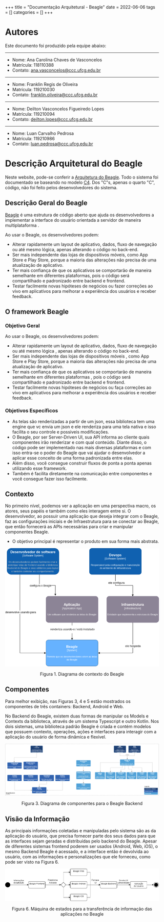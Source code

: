 +++
title = "Documentação Arquitetural - Beagle"
date = 2022-06-06
tags = []
categories = []
+++

# Autores

Este documento foi produzido pela equipe abaixo:

---
- Nome: Ana Carolina Chaves de Vasconcelos
- Matrícula: 118110388
- Contato: ana.vasconcelos@ccc.ufcg.edu.br
---
- Nome: Franklin Regis de Oliveira
- Matrícula: 119210030
- Contato: franklin.oliveira@ccc.ufcg.edu.br
---
- Nome: Deilton Vasconcelos Figueiredo Lopes
- Matrícula: 119210094
- Contato: deilton.lopes@ccc.ufcg.edu.br
---
- Nome: Luan Carvalho Pedrosa
- Matrícula: 119210986
- Contato: luan.pedrosa@ccc.ufcg.edu.br


# Descrição Arquitetural do Beagle

Neste website, pode-se conferir a [Arquitetura do Beagle](https://docs.usebeagle.io/c4model/en/#/HOME). Todo o sistema foi documentado se baseando no modelo [C4](https://c4model.com/). Dos "C"s, apenas o quarto "C", código, não foi feito pelos desenvolvedores do sistema.


## Descrição Geral do Beagle

[Beagle](https://github.com/ZupIT/beagle-c4model/tree/v1.0.1) é uma estrutura de código aberto que ajuda os desenvolvedores a implementar a interface do usuário orientada a servidor de maneira multiplataforma .
  
Ao usar o Beagle, os desenvolvedores podem:
* Alterar rapidamente um layout de aplicativo, dados, fluxo de navegação ou até mesmo lógica, apenas alterando o código no back-end.
* Ser mais independente das lojas de dispositivos móveis, como App Store e Play Store, porque a maioria das alterações não precisa de uma atualização de aplicativo.
* Ter mais confiança de que os aplicativos se comportarão de maneira semelhante em diferentes plataformas, pois o código será compartilhado e padronizado entre backend e frontend.
* Testar facilmente novas hipóteses de negócios ou fazer correções ao vivo em aplicativos para melhorar a experiência dos usuários e receber feedback.

## O framework Beagle

### Objetivo Geral

Ao usar o Beagle, os desenvolvedores podem:

- Alterar rapidamente um layout de aplicativo, dados, fluxo de navegação ou até mesmo lógica , apenas alterando o código no back-end.
- Ser mais independente das lojas de dispositivos móveis , como App Store e Play Store, porque a maioria das alterações não precisa de uma atualização de aplicativo.
- Ter mais confiança de que os aplicativos se comportarão de maneira semelhante em diferentes plataformas , pois o código será compartilhado e padronizado entre backend e frontend.
- Testar facilmente novas hipóteses de negócios ou faça correções ao vivo em aplicativos para melhorar a experiência dos usuários e receber feedback.

### Objetivos Específicos

- As telas são renderizadas a partir de um json, essa biblioteca tem uma engine que vc envia um json e ele renderiza para uma tela nativa e isso facilita o seu controle e possiveis modificações.
- O Beagle, por ser Server-Driven UI, sua API informa ao cliente quais componentes irão renderizar e com qual conteúdo. Diante disso, o código pode ser implementado nas mais diversas plataformas e com isso entra-se o poder do Beagle que vai ajudar o desenvolvedor a aplicar esse conceito de uma forma padronizada entre elas.
- Além disso, você consegue construir fluxos de ponta a ponta apenas utilizando esse framework.
- Também é facilita diretamente na comunicação entre componentes e você consegue fazer isso facilmente.

## Contexto

No primeiro nível, podemos ver a aplicação em uma perspectiva macro, os atores, seus papéis e também como eles interagem entre si. O desenvolvedor, ao possuir uma aplicação que deseja integrar com o Beagle, faz as configurações iniciais e de Infraestrutura para se conectar ao Beagle, que então fornecerá as APIs necessárias para criar e manipular componentes Beagle.

- O objetivo principal é representar o produto em sua forma mais abstrata.

![context](beagle/contexto-beagle.png)
<center>Figura 1. Diagrama de contexto do Beagle</center>


## Componentes

Para melhor exibição, nas Figuras 3, 4 e 5 estão mostrados os componentes de três containers: Backend, Android e Web. 

No Backend do Beagle, existem duas formas de manipular os Models e Contexts da biblioteca, através de um sistema Typescript e outro Kotlin. Nos dois sistemas, uma biblioteca padrão Beagle é criada e contém modelos que possuem contexto, operações, ações e interfaces para interagir com a aplicação do usuário de forma dinâmica e flexível.

![components-backend](beagle/componentes-backend.png)
<center>Figura 3. Diagrama de componentes para o Beagle Backend</center>


## Visão da Informação

As principais informações coletadas e manipuladas pelo sistema são as da aplicação do usuário, que precisa fornecer parte dos seus dados para que as interfaces sejam geradas e distribuídas pelo backend do Beagle. Apesar de diferentes sistemas frontend poderem ser usados (Android, Web, iOS), o mesmo Backend Beagle é acessado, e a interface então é devolvida ao usuário, com as informações e personalizações que ele forneceu, como pode ser visto na Figura 6.

![components-backend](beagle/information.png)
<center>Figura 6. Máquina de estados para a transferência de informação das aplicações no Beagle</center>
